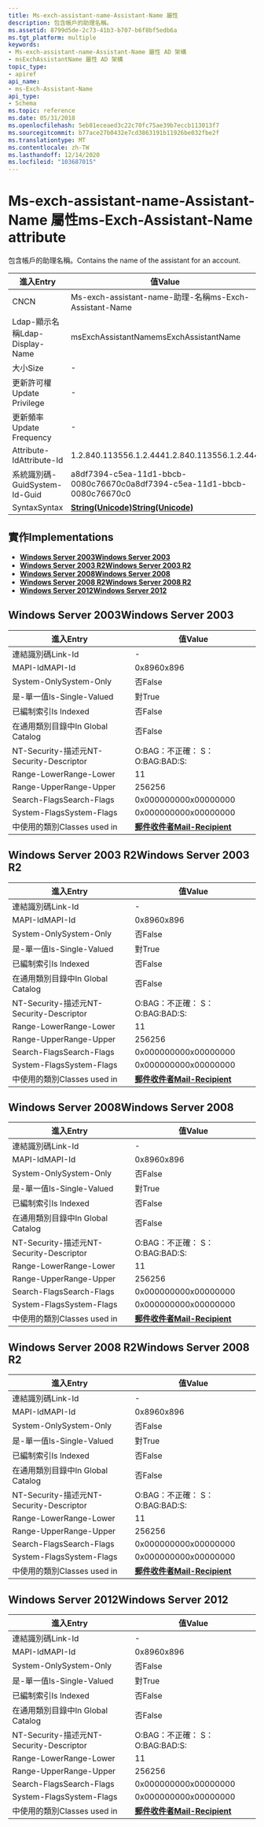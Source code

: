 ```yaml
---
title: Ms-exch-assistant-name-Assistant-Name 屬性
description: 包含帳戶的助理名稱。
ms.assetid: 8799d5de-2c73-41b3-b707-b6f8bf5edb6a
ms.tgt_platform: multiple
keywords:
- Ms-exch-assistant-name-Assistant-Name 屬性 AD 架構
- msExchAssistantName 屬性 AD 架構
topic_type:
- apiref
api_name:
- ms-Exch-Assistant-Name
api_type:
- Schema
ms.topic: reference
ms.date: 05/31/2018
ms.openlocfilehash: 5eb81eceaed3c22c70fc75ae39b7eccb113013f7
ms.sourcegitcommit: b77ace27b0432e7cd3863191b11926be032fbe2f
ms.translationtype: MT
ms.contentlocale: zh-TW
ms.lasthandoff: 12/14/2020
ms.locfileid: "103687015"
---
```

# <a name="ms-exch-assistant-name-attribute"></a><span data-ttu-id="165ad-105">Ms-exch-assistant-name-Assistant-Name 屬性</span><span class="sxs-lookup"><span data-stu-id="165ad-105">ms-Exch-Assistant-Name attribute</span></span>

<span data-ttu-id="165ad-106">包含帳戶的助理名稱。</span><span class="sxs-lookup"><span data-stu-id="165ad-106">Contains the name of the assistant for an account.</span></span>



| <span data-ttu-id="165ad-107">進入</span><span class="sxs-lookup"><span data-stu-id="165ad-107">Entry</span></span> | <span data-ttu-id="165ad-108">值</span><span class="sxs-lookup"><span data-stu-id="165ad-108">Value</span></span> |
|-------------------|---------------------------------------------|
| <span data-ttu-id="165ad-109">CN</span><span class="sxs-lookup"><span data-stu-id="165ad-109">CN</span></span>                | <span data-ttu-id="165ad-110">Ms-exch-assistant-name-助理-名稱</span><span class="sxs-lookup"><span data-stu-id="165ad-110">ms-Exch-Assistant-Name</span></span>                      |
| <span data-ttu-id="165ad-111">Ldap-顯示名稱</span><span class="sxs-lookup"><span data-stu-id="165ad-111">Ldap-Display-Name</span></span> | <span data-ttu-id="165ad-112">msExchAssistantName</span><span class="sxs-lookup"><span data-stu-id="165ad-112">msExchAssistantName</span></span>                         |
| <span data-ttu-id="165ad-113">大小</span><span class="sxs-lookup"><span data-stu-id="165ad-113">Size</span></span>              | \-                                          |
| <span data-ttu-id="165ad-114">更新許可權</span><span class="sxs-lookup"><span data-stu-id="165ad-114">Update Privilege</span></span>  | \-                                          |
| <span data-ttu-id="165ad-115">更新頻率</span><span class="sxs-lookup"><span data-stu-id="165ad-115">Update Frequency</span></span>  | \-                                          |
| <span data-ttu-id="165ad-116">Attribute-Id</span><span class="sxs-lookup"><span data-stu-id="165ad-116">Attribute-Id</span></span>      | <span data-ttu-id="165ad-117">1.2.840.113556.1.2.444</span><span class="sxs-lookup"><span data-stu-id="165ad-117">1.2.840.113556.1.2.444</span></span>                      |
| <span data-ttu-id="165ad-118">系統識別碼-Guid</span><span class="sxs-lookup"><span data-stu-id="165ad-118">System-Id-Guid</span></span>    | <span data-ttu-id="165ad-119">a8df7394-c5ea-11d1-bbcb-0080c76670c0</span><span class="sxs-lookup"><span data-stu-id="165ad-119">a8df7394-c5ea-11d1-bbcb-0080c76670c0</span></span>        |
| <span data-ttu-id="165ad-120">Syntax</span><span class="sxs-lookup"><span data-stu-id="165ad-120">Syntax</span></span>            | [<span data-ttu-id="165ad-121">**String(Unicode)**</span><span class="sxs-lookup"><span data-stu-id="165ad-121">**String(Unicode)**</span></span>](s-string-unicode.md) |



## <a name="implementations"></a><span data-ttu-id="165ad-122">實作</span><span class="sxs-lookup"><span data-stu-id="165ad-122">Implementations</span></span>

-   [<span data-ttu-id="165ad-123">**Windows Server 2003**</span><span class="sxs-lookup"><span data-stu-id="165ad-123">**Windows Server 2003**</span></span>](#windows-server-2003)
-   [<span data-ttu-id="165ad-124">**Windows Server 2003 R2**</span><span class="sxs-lookup"><span data-stu-id="165ad-124">**Windows Server 2003 R2**</span></span>](#windows-server-2003-r2)
-   [<span data-ttu-id="165ad-125">**Windows Server 2008**</span><span class="sxs-lookup"><span data-stu-id="165ad-125">**Windows Server 2008**</span></span>](#windows-server-2008)
-   [<span data-ttu-id="165ad-126">**Windows Server 2008 R2**</span><span class="sxs-lookup"><span data-stu-id="165ad-126">**Windows Server 2008 R2**</span></span>](#windows-server-2008-r2)
-   [<span data-ttu-id="165ad-127">**Windows Server 2012**</span><span class="sxs-lookup"><span data-stu-id="165ad-127">**Windows Server 2012**</span></span>](#windows-server-2012)

## <a name="windows-server-2003"></a><span data-ttu-id="165ad-128">Windows Server 2003</span><span class="sxs-lookup"><span data-stu-id="165ad-128">Windows Server 2003</span></span>



| <span data-ttu-id="165ad-129">進入</span><span class="sxs-lookup"><span data-stu-id="165ad-129">Entry</span></span> | <span data-ttu-id="165ad-130">值</span><span class="sxs-lookup"><span data-stu-id="165ad-130">Value</span></span> |
|------------------------|------------------------------------------------------|
| <span data-ttu-id="165ad-131">連結識別碼</span><span class="sxs-lookup"><span data-stu-id="165ad-131">Link-Id</span></span>                | \-                                                   |
| <span data-ttu-id="165ad-132">MAPI-Id</span><span class="sxs-lookup"><span data-stu-id="165ad-132">MAPI-Id</span></span>                | <span data-ttu-id="165ad-133">0x896</span><span class="sxs-lookup"><span data-stu-id="165ad-133">0x896</span></span>                                                |
| <span data-ttu-id="165ad-134">System-Only</span><span class="sxs-lookup"><span data-stu-id="165ad-134">System-Only</span></span>            | <span data-ttu-id="165ad-135">否</span><span class="sxs-lookup"><span data-stu-id="165ad-135">False</span></span>                                                |
| <span data-ttu-id="165ad-136">是-單一值</span><span class="sxs-lookup"><span data-stu-id="165ad-136">Is-Single-Valued</span></span>       | <span data-ttu-id="165ad-137">對</span><span class="sxs-lookup"><span data-stu-id="165ad-137">True</span></span>                                                 |
| <span data-ttu-id="165ad-138">已編制索引</span><span class="sxs-lookup"><span data-stu-id="165ad-138">Is Indexed</span></span>             | <span data-ttu-id="165ad-139">否</span><span class="sxs-lookup"><span data-stu-id="165ad-139">False</span></span>                                                |
| <span data-ttu-id="165ad-140">在通用類別目錄中</span><span class="sxs-lookup"><span data-stu-id="165ad-140">In Global Catalog</span></span>      | <span data-ttu-id="165ad-141">否</span><span class="sxs-lookup"><span data-stu-id="165ad-141">False</span></span>                                                |
| <span data-ttu-id="165ad-142">NT-Security-描述元</span><span class="sxs-lookup"><span data-stu-id="165ad-142">NT-Security-Descriptor</span></span> | <span data-ttu-id="165ad-143">O:BAG：不正確： S：</span><span class="sxs-lookup"><span data-stu-id="165ad-143">O:BAG:BAD:S:</span></span>                                         |
| <span data-ttu-id="165ad-144">Range-Lower</span><span class="sxs-lookup"><span data-stu-id="165ad-144">Range-Lower</span></span>            | <span data-ttu-id="165ad-145">1</span><span class="sxs-lookup"><span data-stu-id="165ad-145">1</span></span>                                                    |
| <span data-ttu-id="165ad-146">Range-Upper</span><span class="sxs-lookup"><span data-stu-id="165ad-146">Range-Upper</span></span>            | <span data-ttu-id="165ad-147">256</span><span class="sxs-lookup"><span data-stu-id="165ad-147">256</span></span>                                                  |
| <span data-ttu-id="165ad-148">Search-Flags</span><span class="sxs-lookup"><span data-stu-id="165ad-148">Search-Flags</span></span>           | <span data-ttu-id="165ad-149">0x00000000</span><span class="sxs-lookup"><span data-stu-id="165ad-149">0x00000000</span></span>                                           |
| <span data-ttu-id="165ad-150">System-Flags</span><span class="sxs-lookup"><span data-stu-id="165ad-150">System-Flags</span></span>           | <span data-ttu-id="165ad-151">0x00000000</span><span class="sxs-lookup"><span data-stu-id="165ad-151">0x00000000</span></span>                                           |
| <span data-ttu-id="165ad-152">中使用的類別</span><span class="sxs-lookup"><span data-stu-id="165ad-152">Classes used in</span></span>        | [<span data-ttu-id="165ad-153">**郵件收件者**</span><span class="sxs-lookup"><span data-stu-id="165ad-153">**Mail-Recipient**</span></span>](c-mailrecipient.md)<br/> |



## <a name="windows-server-2003-r2"></a><span data-ttu-id="165ad-154">Windows Server 2003 R2</span><span class="sxs-lookup"><span data-stu-id="165ad-154">Windows Server 2003 R2</span></span>



| <span data-ttu-id="165ad-155">進入</span><span class="sxs-lookup"><span data-stu-id="165ad-155">Entry</span></span> | <span data-ttu-id="165ad-156">值</span><span class="sxs-lookup"><span data-stu-id="165ad-156">Value</span></span> |
|------------------------|------------------------------------------------------|
| <span data-ttu-id="165ad-157">連結識別碼</span><span class="sxs-lookup"><span data-stu-id="165ad-157">Link-Id</span></span>                | \-                                                   |
| <span data-ttu-id="165ad-158">MAPI-Id</span><span class="sxs-lookup"><span data-stu-id="165ad-158">MAPI-Id</span></span>                | <span data-ttu-id="165ad-159">0x896</span><span class="sxs-lookup"><span data-stu-id="165ad-159">0x896</span></span>                                                |
| <span data-ttu-id="165ad-160">System-Only</span><span class="sxs-lookup"><span data-stu-id="165ad-160">System-Only</span></span>            | <span data-ttu-id="165ad-161">否</span><span class="sxs-lookup"><span data-stu-id="165ad-161">False</span></span>                                                |
| <span data-ttu-id="165ad-162">是-單一值</span><span class="sxs-lookup"><span data-stu-id="165ad-162">Is-Single-Valued</span></span>       | <span data-ttu-id="165ad-163">對</span><span class="sxs-lookup"><span data-stu-id="165ad-163">True</span></span>                                                 |
| <span data-ttu-id="165ad-164">已編制索引</span><span class="sxs-lookup"><span data-stu-id="165ad-164">Is Indexed</span></span>             | <span data-ttu-id="165ad-165">否</span><span class="sxs-lookup"><span data-stu-id="165ad-165">False</span></span>                                                |
| <span data-ttu-id="165ad-166">在通用類別目錄中</span><span class="sxs-lookup"><span data-stu-id="165ad-166">In Global Catalog</span></span>      | <span data-ttu-id="165ad-167">否</span><span class="sxs-lookup"><span data-stu-id="165ad-167">False</span></span>                                                |
| <span data-ttu-id="165ad-168">NT-Security-描述元</span><span class="sxs-lookup"><span data-stu-id="165ad-168">NT-Security-Descriptor</span></span> | <span data-ttu-id="165ad-169">O:BAG：不正確： S：</span><span class="sxs-lookup"><span data-stu-id="165ad-169">O:BAG:BAD:S:</span></span>                                         |
| <span data-ttu-id="165ad-170">Range-Lower</span><span class="sxs-lookup"><span data-stu-id="165ad-170">Range-Lower</span></span>            | <span data-ttu-id="165ad-171">1</span><span class="sxs-lookup"><span data-stu-id="165ad-171">1</span></span>                                                    |
| <span data-ttu-id="165ad-172">Range-Upper</span><span class="sxs-lookup"><span data-stu-id="165ad-172">Range-Upper</span></span>            | <span data-ttu-id="165ad-173">256</span><span class="sxs-lookup"><span data-stu-id="165ad-173">256</span></span>                                                  |
| <span data-ttu-id="165ad-174">Search-Flags</span><span class="sxs-lookup"><span data-stu-id="165ad-174">Search-Flags</span></span>           | <span data-ttu-id="165ad-175">0x00000000</span><span class="sxs-lookup"><span data-stu-id="165ad-175">0x00000000</span></span>                                           |
| <span data-ttu-id="165ad-176">System-Flags</span><span class="sxs-lookup"><span data-stu-id="165ad-176">System-Flags</span></span>           | <span data-ttu-id="165ad-177">0x00000000</span><span class="sxs-lookup"><span data-stu-id="165ad-177">0x00000000</span></span>                                           |
| <span data-ttu-id="165ad-178">中使用的類別</span><span class="sxs-lookup"><span data-stu-id="165ad-178">Classes used in</span></span>        | [<span data-ttu-id="165ad-179">**郵件收件者**</span><span class="sxs-lookup"><span data-stu-id="165ad-179">**Mail-Recipient**</span></span>](c-mailrecipient.md)<br/> |



## <a name="windows-server-2008"></a><span data-ttu-id="165ad-180">Windows Server 2008</span><span class="sxs-lookup"><span data-stu-id="165ad-180">Windows Server 2008</span></span>



| <span data-ttu-id="165ad-181">進入</span><span class="sxs-lookup"><span data-stu-id="165ad-181">Entry</span></span> | <span data-ttu-id="165ad-182">值</span><span class="sxs-lookup"><span data-stu-id="165ad-182">Value</span></span> |
|------------------------|------------------------------------------------------|
| <span data-ttu-id="165ad-183">連結識別碼</span><span class="sxs-lookup"><span data-stu-id="165ad-183">Link-Id</span></span>                | \-                                                   |
| <span data-ttu-id="165ad-184">MAPI-Id</span><span class="sxs-lookup"><span data-stu-id="165ad-184">MAPI-Id</span></span>                | <span data-ttu-id="165ad-185">0x896</span><span class="sxs-lookup"><span data-stu-id="165ad-185">0x896</span></span>                                                |
| <span data-ttu-id="165ad-186">System-Only</span><span class="sxs-lookup"><span data-stu-id="165ad-186">System-Only</span></span>            | <span data-ttu-id="165ad-187">否</span><span class="sxs-lookup"><span data-stu-id="165ad-187">False</span></span>                                                |
| <span data-ttu-id="165ad-188">是-單一值</span><span class="sxs-lookup"><span data-stu-id="165ad-188">Is-Single-Valued</span></span>       | <span data-ttu-id="165ad-189">對</span><span class="sxs-lookup"><span data-stu-id="165ad-189">True</span></span>                                                 |
| <span data-ttu-id="165ad-190">已編制索引</span><span class="sxs-lookup"><span data-stu-id="165ad-190">Is Indexed</span></span>             | <span data-ttu-id="165ad-191">否</span><span class="sxs-lookup"><span data-stu-id="165ad-191">False</span></span>                                                |
| <span data-ttu-id="165ad-192">在通用類別目錄中</span><span class="sxs-lookup"><span data-stu-id="165ad-192">In Global Catalog</span></span>      | <span data-ttu-id="165ad-193">否</span><span class="sxs-lookup"><span data-stu-id="165ad-193">False</span></span>                                                |
| <span data-ttu-id="165ad-194">NT-Security-描述元</span><span class="sxs-lookup"><span data-stu-id="165ad-194">NT-Security-Descriptor</span></span> | <span data-ttu-id="165ad-195">O:BAG：不正確： S：</span><span class="sxs-lookup"><span data-stu-id="165ad-195">O:BAG:BAD:S:</span></span>                                         |
| <span data-ttu-id="165ad-196">Range-Lower</span><span class="sxs-lookup"><span data-stu-id="165ad-196">Range-Lower</span></span>            | <span data-ttu-id="165ad-197">1</span><span class="sxs-lookup"><span data-stu-id="165ad-197">1</span></span>                                                    |
| <span data-ttu-id="165ad-198">Range-Upper</span><span class="sxs-lookup"><span data-stu-id="165ad-198">Range-Upper</span></span>            | <span data-ttu-id="165ad-199">256</span><span class="sxs-lookup"><span data-stu-id="165ad-199">256</span></span>                                                  |
| <span data-ttu-id="165ad-200">Search-Flags</span><span class="sxs-lookup"><span data-stu-id="165ad-200">Search-Flags</span></span>           | <span data-ttu-id="165ad-201">0x00000000</span><span class="sxs-lookup"><span data-stu-id="165ad-201">0x00000000</span></span>                                           |
| <span data-ttu-id="165ad-202">System-Flags</span><span class="sxs-lookup"><span data-stu-id="165ad-202">System-Flags</span></span>           | <span data-ttu-id="165ad-203">0x00000000</span><span class="sxs-lookup"><span data-stu-id="165ad-203">0x00000000</span></span>                                           |
| <span data-ttu-id="165ad-204">中使用的類別</span><span class="sxs-lookup"><span data-stu-id="165ad-204">Classes used in</span></span>        | [<span data-ttu-id="165ad-205">**郵件收件者**</span><span class="sxs-lookup"><span data-stu-id="165ad-205">**Mail-Recipient**</span></span>](c-mailrecipient.md)<br/> |



## <a name="windows-server-2008-r2"></a><span data-ttu-id="165ad-206">Windows Server 2008 R2</span><span class="sxs-lookup"><span data-stu-id="165ad-206">Windows Server 2008 R2</span></span>



| <span data-ttu-id="165ad-207">進入</span><span class="sxs-lookup"><span data-stu-id="165ad-207">Entry</span></span> | <span data-ttu-id="165ad-208">值</span><span class="sxs-lookup"><span data-stu-id="165ad-208">Value</span></span> |
|------------------------|------------------------------------------------------|
| <span data-ttu-id="165ad-209">連結識別碼</span><span class="sxs-lookup"><span data-stu-id="165ad-209">Link-Id</span></span>                | \-                                                   |
| <span data-ttu-id="165ad-210">MAPI-Id</span><span class="sxs-lookup"><span data-stu-id="165ad-210">MAPI-Id</span></span>                | <span data-ttu-id="165ad-211">0x896</span><span class="sxs-lookup"><span data-stu-id="165ad-211">0x896</span></span>                                                |
| <span data-ttu-id="165ad-212">System-Only</span><span class="sxs-lookup"><span data-stu-id="165ad-212">System-Only</span></span>            | <span data-ttu-id="165ad-213">否</span><span class="sxs-lookup"><span data-stu-id="165ad-213">False</span></span>                                                |
| <span data-ttu-id="165ad-214">是-單一值</span><span class="sxs-lookup"><span data-stu-id="165ad-214">Is-Single-Valued</span></span>       | <span data-ttu-id="165ad-215">對</span><span class="sxs-lookup"><span data-stu-id="165ad-215">True</span></span>                                                 |
| <span data-ttu-id="165ad-216">已編制索引</span><span class="sxs-lookup"><span data-stu-id="165ad-216">Is Indexed</span></span>             | <span data-ttu-id="165ad-217">否</span><span class="sxs-lookup"><span data-stu-id="165ad-217">False</span></span>                                                |
| <span data-ttu-id="165ad-218">在通用類別目錄中</span><span class="sxs-lookup"><span data-stu-id="165ad-218">In Global Catalog</span></span>      | <span data-ttu-id="165ad-219">否</span><span class="sxs-lookup"><span data-stu-id="165ad-219">False</span></span>                                                |
| <span data-ttu-id="165ad-220">NT-Security-描述元</span><span class="sxs-lookup"><span data-stu-id="165ad-220">NT-Security-Descriptor</span></span> | <span data-ttu-id="165ad-221">O:BAG：不正確： S：</span><span class="sxs-lookup"><span data-stu-id="165ad-221">O:BAG:BAD:S:</span></span>                                         |
| <span data-ttu-id="165ad-222">Range-Lower</span><span class="sxs-lookup"><span data-stu-id="165ad-222">Range-Lower</span></span>            | <span data-ttu-id="165ad-223">1</span><span class="sxs-lookup"><span data-stu-id="165ad-223">1</span></span>                                                    |
| <span data-ttu-id="165ad-224">Range-Upper</span><span class="sxs-lookup"><span data-stu-id="165ad-224">Range-Upper</span></span>            | <span data-ttu-id="165ad-225">256</span><span class="sxs-lookup"><span data-stu-id="165ad-225">256</span></span>                                                  |
| <span data-ttu-id="165ad-226">Search-Flags</span><span class="sxs-lookup"><span data-stu-id="165ad-226">Search-Flags</span></span>           | <span data-ttu-id="165ad-227">0x00000000</span><span class="sxs-lookup"><span data-stu-id="165ad-227">0x00000000</span></span>                                           |
| <span data-ttu-id="165ad-228">System-Flags</span><span class="sxs-lookup"><span data-stu-id="165ad-228">System-Flags</span></span>           | <span data-ttu-id="165ad-229">0x00000000</span><span class="sxs-lookup"><span data-stu-id="165ad-229">0x00000000</span></span>                                           |
| <span data-ttu-id="165ad-230">中使用的類別</span><span class="sxs-lookup"><span data-stu-id="165ad-230">Classes used in</span></span>        | [<span data-ttu-id="165ad-231">**郵件收件者**</span><span class="sxs-lookup"><span data-stu-id="165ad-231">**Mail-Recipient**</span></span>](c-mailrecipient.md)<br/> |



## <a name="windows-server-2012"></a><span data-ttu-id="165ad-232">Windows Server 2012</span><span class="sxs-lookup"><span data-stu-id="165ad-232">Windows Server 2012</span></span>



| <span data-ttu-id="165ad-233">進入</span><span class="sxs-lookup"><span data-stu-id="165ad-233">Entry</span></span> | <span data-ttu-id="165ad-234">值</span><span class="sxs-lookup"><span data-stu-id="165ad-234">Value</span></span> |
|------------------------|------------------------------------------------------|
| <span data-ttu-id="165ad-235">連結識別碼</span><span class="sxs-lookup"><span data-stu-id="165ad-235">Link-Id</span></span>                | \-                                                   |
| <span data-ttu-id="165ad-236">MAPI-Id</span><span class="sxs-lookup"><span data-stu-id="165ad-236">MAPI-Id</span></span>                | <span data-ttu-id="165ad-237">0x896</span><span class="sxs-lookup"><span data-stu-id="165ad-237">0x896</span></span>                                                |
| <span data-ttu-id="165ad-238">System-Only</span><span class="sxs-lookup"><span data-stu-id="165ad-238">System-Only</span></span>            | <span data-ttu-id="165ad-239">否</span><span class="sxs-lookup"><span data-stu-id="165ad-239">False</span></span>                                                |
| <span data-ttu-id="165ad-240">是-單一值</span><span class="sxs-lookup"><span data-stu-id="165ad-240">Is-Single-Valued</span></span>       | <span data-ttu-id="165ad-241">對</span><span class="sxs-lookup"><span data-stu-id="165ad-241">True</span></span>                                                 |
| <span data-ttu-id="165ad-242">已編制索引</span><span class="sxs-lookup"><span data-stu-id="165ad-242">Is Indexed</span></span>             | <span data-ttu-id="165ad-243">否</span><span class="sxs-lookup"><span data-stu-id="165ad-243">False</span></span>                                                |
| <span data-ttu-id="165ad-244">在通用類別目錄中</span><span class="sxs-lookup"><span data-stu-id="165ad-244">In Global Catalog</span></span>      | <span data-ttu-id="165ad-245">否</span><span class="sxs-lookup"><span data-stu-id="165ad-245">False</span></span>                                                |
| <span data-ttu-id="165ad-246">NT-Security-描述元</span><span class="sxs-lookup"><span data-stu-id="165ad-246">NT-Security-Descriptor</span></span> | <span data-ttu-id="165ad-247">O:BAG：不正確： S：</span><span class="sxs-lookup"><span data-stu-id="165ad-247">O:BAG:BAD:S:</span></span>                                         |
| <span data-ttu-id="165ad-248">Range-Lower</span><span class="sxs-lookup"><span data-stu-id="165ad-248">Range-Lower</span></span>            | <span data-ttu-id="165ad-249">1</span><span class="sxs-lookup"><span data-stu-id="165ad-249">1</span></span>                                                    |
| <span data-ttu-id="165ad-250">Range-Upper</span><span class="sxs-lookup"><span data-stu-id="165ad-250">Range-Upper</span></span>            | <span data-ttu-id="165ad-251">256</span><span class="sxs-lookup"><span data-stu-id="165ad-251">256</span></span>                                                  |
| <span data-ttu-id="165ad-252">Search-Flags</span><span class="sxs-lookup"><span data-stu-id="165ad-252">Search-Flags</span></span>           | <span data-ttu-id="165ad-253">0x00000000</span><span class="sxs-lookup"><span data-stu-id="165ad-253">0x00000000</span></span>                                           |
| <span data-ttu-id="165ad-254">System-Flags</span><span class="sxs-lookup"><span data-stu-id="165ad-254">System-Flags</span></span>           | <span data-ttu-id="165ad-255">0x00000000</span><span class="sxs-lookup"><span data-stu-id="165ad-255">0x00000000</span></span>                                           |
| <span data-ttu-id="165ad-256">中使用的類別</span><span class="sxs-lookup"><span data-stu-id="165ad-256">Classes used in</span></span>        | [<span data-ttu-id="165ad-257">**郵件收件者**</span><span class="sxs-lookup"><span data-stu-id="165ad-257">**Mail-Recipient**</span></span>](c-mailrecipient.md)<br/> |



 

 





